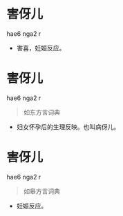 # 害伢儿
hae6 nga2 r
- 害喜，妊娠反应。

# 害伢儿
hae6 nga2 r
> 如东方言词典
- 妇女怀孕后的生理反映。也叫病伢儿。

# 害伢儿
hae6 nga2 r
> 如皋方言词典
- 妊娠反应。
